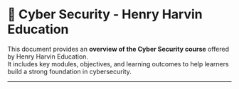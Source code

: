 # 📘 Cyber Security - Henry Harvin Education

This document provides an **overview of the Cyber Security course** offered by Henry Harvin Education.  
It includes key modules, objectives, and learning outcomes to help learners build a strong foundation in cybersecurity.

---
